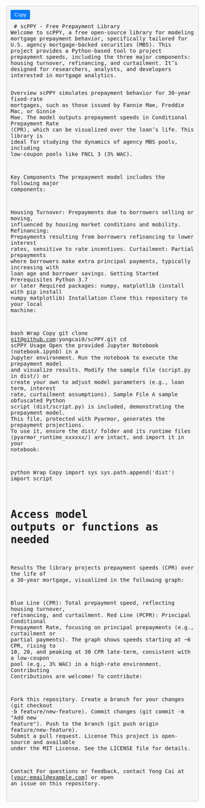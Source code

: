 <div style="background-color: #f5f5f5; padding: 10px; border: 1px solid #ccc; border-radius: 5px;"> <button onclick="copyToClipboard()" style="background-color: #007bff; color: white; border: none; padding: 5px 10px; cursor: pointer; border-radius: 3px;">Copy</button> <pre id="copyText" style="margin-top: 10px; white-space: pre-wrap; overflow-x: auto;"> # scPPY - Free Prepayment Library
Welcome to scPPY, a free open-source library for modeling mortgage prepayment behavior, specifically tailored for U.S. agency mortgage-backed securities (MBS). This project provides a Python-based tool to project prepayment speeds, including the three major components: housing turnover, refinancing, and curtailment. It’s designed for researchers, analysts, and developers interested in mortgage analytics.

Overview
scPPY simulates prepayment behavior for 30-year fixed-rate mortgages, such as those issued by Fannie Mae, Freddie Mac, or Ginnie Mae. The model outputs prepayment speeds in Conditional Prepayment Rate (CPR), which can be visualized over the loan’s life. This library is ideal for studying the dynamics of agency MBS pools, including low-coupon pools like FNCL 3 (3% WAC).

Key Components
The prepayment model includes the following major components:

Housing Turnover: Prepayments due to borrowers selling or moving, influenced by housing market conditions and mobility.
Refinancing: Prepayments resulting from borrowers refinancing to lower interest rates, sensitive to rate incentives.
Curtailment: Partial prepayments where borrowers make extra principal payments, typically increasing with loan age and borrower savings.
Getting Started
Prerequisites
Python 3.7 or later
Required packages: numpy, matplotlib (install with pip install numpy matplotlib)
Installation
Clone this repository to your local machine:

bash
Wrap
Copy
git clone git@github.com:yongcai0/scPPY.git
cd scPPY
Usage
Open the provided Jupyter Notebook (notebook.ipynb) in a Jupyter environment.
Run the notebook to execute the prepayment model and visualize results.
Modify the sample file (script.py in dist/) or create your own to adjust model parameters (e.g., loan term, interest rate, curtailment assumptions).
Sample File
A sample obfuscated Python script (dist/script.py) is included, demonstrating the prepayment model. This file, protected with Pyarmor, generates the prepayment projections. To use it, ensure the dist/ folder and its runtime files (pyarmor_runtime_xxxxxx/) are intact, and import it in your notebook:

python
Wrap
Copy
import sys
sys.path.append('dist')
import script
# Access model outputs or functions as needed
Results
The library projects prepayment speeds (CPR) over the life of a 30-year mortgage, visualized in the following graph:



Blue Line (CPR): Total prepayment speed, reflecting housing turnover, refinancing, and curtailment.
Red Line (PCPR): Principal Conditional Prepayment Rate, focusing on principal prepayments (e.g., curtailment or partial payments).
The graph shows speeds starting at ~6 CPR, rising to 10, 20, and peaking at 30 CPR late-term, consistent with a low-coupon pool (e.g., 3% WAC) in a high-rate environment.
Contributing
Contributions are welcome! To contribute:

Fork this repository.
Create a branch for your changes (git checkout -b feature/new-feature).
Commit changes (git commit -m "Add new feature").
Push to the branch (git push origin feature/new-feature).
Submit a pull request.
License
This project is open-source and available under the MIT License. See the LICENSE file for details.

Contact
For questions or feedback, contact Yong Cai at [your-email@example.com] or open an issue on this repository.
</pre>

<script> function copyToClipboard() { const text = document.getElementById('copyText').textContent; navigator.clipboard.writeText(text).then(() => { alert('Copied to clipboard!'); }).catch(err => { alert('Failed to copy: ' + err); }); } </script> </div>